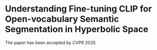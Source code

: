 # Understanding Fine-tuning CLIP for Open-vocabulary Semantic Segmentation in Hyperbolic Space
The paper has been accepted by CVPR 2025.
